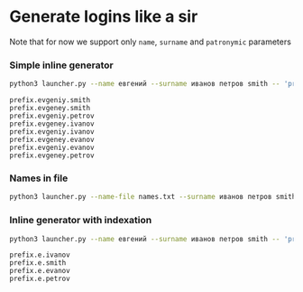 # Generate logins like a sir

Note that for now we support only `name`, `surname` and `patronymic` parameters

### Simple inline generator

```bash
python3 launcher.py --name евгений --surname иванов петров smith -- 'prefix.{name}.{surname}'
```
```
prefix.evgeniy.smith
prefix.evgeney.smith
prefix.evgeniy.petrov
prefix.evgeney.ivanov
prefix.evgeniy.ivanov
prefix.evgeney.evanov
prefix.evgeniy.evanov
prefix.evgeney.petrov
```

### Names in file

```bash
python3 launcher.py --name-file names.txt --surname иванов петров smith -- 'prefix.{name}.{surname}' 
```

### Inline generator with indexation

```bash
python3 launcher.py --name евгений --surname иванов петров smith -- 'prefix.{name[0]}.{surname}'
```
```
prefix.e.ivanov
prefix.e.smith
prefix.e.evanov
prefix.e.petrov
```
